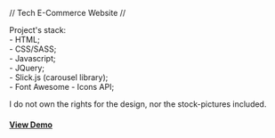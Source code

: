 // Tech E-Commerce Website //  
  
Project's stack:  
    - HTML;  
    - CSS/SASS;  
    - Javascript;  
    - JQuery;  
    - Slick.js (carousel library);  
    - Font Awesome - Icons API;  

I do not own the rights for the design, nor the stock-pictures included.

#### [View Demo](https://ecommerce-app-kk.netlify.com/)
